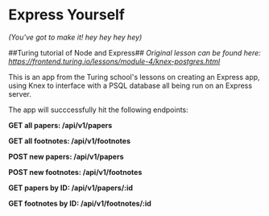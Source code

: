 # Express Yourself
_(You've got to make it! hey hey hey hey)_

##Turing tutorial of Node and Express##
_Original lesson can be found here: https://frontend.turing.io/lessons/module-4/knex-postgres.html_

This is an app from the Turing school's lessons on creating an Express app, using Knex to interface with a PSQL database all being run on an Express server.

The app will succcessfully hit the following endpoints:

**GET all papers: /api/v1/papers**

**GET all footnotes: /api/v1/footnotes**

**POST new papers: /api/v1/papers**

**POST new footnotes: /api/v1/footnotes**

**GET papers by ID: /api/v1/papers/:id**

**GET footnotes by ID: /api/v1/footnotes/:id**
